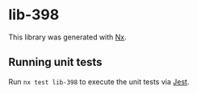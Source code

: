 # lib-398

This library was generated with [Nx](https://nx.dev).

## Running unit tests

Run `nx test lib-398` to execute the unit tests via [Jest](https://jestjs.io).
